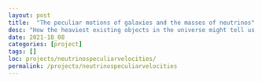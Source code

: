 ```yaml
---
layout: post
title:  "The peculiar motions of galaxies and the masses of neutrinos"
desc: "How the heaviest existing objects in the universe might tell us about the masses of one of the lightest particles in the Standard Model"
date: 2021-18_08
categories: [project]
tags: []
loc: projects/neutrinospeculiarvelocities/
permalink: /projects/neutrinospeculiarvelocities
---
```

